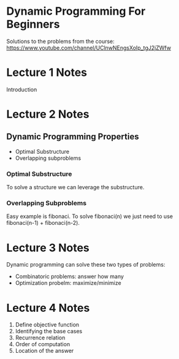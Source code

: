# Dynamic Programming For Beginners

Solutions to the problems from the course: https://www.youtube.com/channel/UClnwNEngsXoIp_tgJ2jZWfw

# Lecture 1 Notes
Introduction

# Lecture 2 Notes
## Dynamic Programming Properties
* Optimal Substructure
* Overlapping subproblems

### Optimal Substructure
To solve a structure we can leverage the substructure.

### Overlapping Subproblems
Easy example is fibonaci. To solve fibonaci(n) we just need to use fibonaci(n-1) + fibonaci(n-2).

# Lecture 3 Notes
Dynamic programming can solve these two types of problems:
* Combinatoric problems: answer how many
* Optimization probelm: maximize/minimize

# Lecture 4 Notes
1. Define objective function
1. Identifying the base cases
1. Recurrence relation
1. Order of computation
1. Location of the answer
